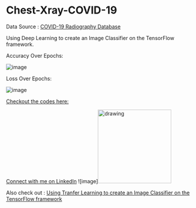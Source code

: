 # Chest-Xray-COVID-19

Data Source : [COVID-19 Radiography Database](https://www.kaggle.com/tawsifurrahman/covid19-radiography-database)

Using Deep Learning to create an Image Classifier on the TensorFlow framework.

Accuracy Over Epochs:

![image](https://user-images.githubusercontent.com/10369716/123641718-2bd7c680-d840-11eb-8ba7-a6ca5e492bea.png)

Loss Over Epochs:

![image](https://user-images.githubusercontent.com/10369716/123641785-427e1d80-d840-11eb-8b21-27d386050643.png)

[Checkout the codes here:](https://github.com/NagarajaN-Nethi/Chest-Xray-COVID-19/blob/master/Covid_19_Chest_X_Ray.ipynb)

[Connect with me on LinkedIn](https://www.linkedin.com/in/nagarajan-nethi/) ![image]<img src="https://user-images.githubusercontent.com/10369716/123642142-96890200-d840-11eb-88bb-65b524f06b81.png" alt="drawing" width="200"/>



Also check out : [Using Tranfer Learning to create an Image Classifier on the TensorFlow framework](https://github.com/NagarajaN-Nethi/VGG-16)
